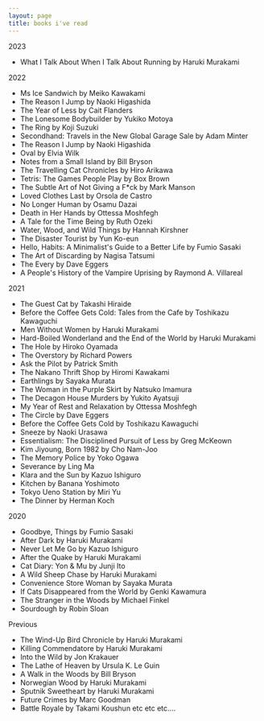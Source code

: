 ```yaml
---
layout: page
title: books i've read
---
```


2023
- What I Talk About When I Talk About Running by Haruki Murakami

2022
- Ms Ice Sandwich by Meiko Kawakami
- The Reason I Jump by Naoki Higashida
- The Year of Less by Cait Flanders
- The Lonesome Bodybuilder by Yukiko Motoya
- The Ring by Koji Suzuki
- Secondhand: Travels in the New Global Garage Sale by Adam Minter
- The Reason I Jump by Naoki Higashida
- Oval by Elvia Wilk
- Notes from a Small Island	by Bill Bryson
- The Travelling Cat Chronicles by Hiro Arikawa
- Tetris: The Games People Play by Box Brown
- The Subtle Art of Not Giving a F*ck by Mark Manson
- Loved Clothes Last by Orsola de Castro
- No Longer Human by Osamu Dazai
- Death in Her Hands by Ottessa Moshfegh
- A Tale for the Time Being by Ruth Ozeki
- Water, Wood, and Wild Things by Hannah Kirshner
- The Disaster Tourist by Yun Ko-eun
- Hello, Habits: A Minimalist's Guide to a Better Life by Fumio Sasaki
- The Art of Discarding by Nagisa Tatsumi
- The Every by Dave Eggers
- A People's History of the Vampire Uprising by Raymond A. Villareal

2021
- The Guest Cat by Takashi Hiraide
- Before the Coffee Gets Cold: Tales from the Cafe by Toshikazu Kawaguchi
- Men Without Women by Haruki Murakami
- Hard-Boiled Wonderland and the End of the World by Haruki Murakami
- The Hole by Hiroko Oyamada
- The Overstory by Richard Powers
- Ask the Pilot by Patrick  Smith
- The Nakano Thrift Shop by Hiromi Kawakami
- Earthlings by Sayaka Murata
- The Woman in the Purple Skirt by Natsuko Imamura
- The Decagon House Murders by Yukito Ayatsuji
- My Year of Rest and Relaxation by Ottessa Moshfegh
- The Circle by Dave Eggers
- Before the Coffee Gets Cold by Toshikazu Kawaguchi
- Sneeze by Naoki Urasawa
- Essentialism: The Disciplined Pursuit of Less by Greg McKeown
- Kim Jiyoung, Born 1982 by Cho Nam-Joo
- The Memory Police by Yoko Ogawa
- Severance by Ling Ma
- Klara and the Sun by Kazuo Ishiguro
- Kitchen by Banana Yoshimoto
- Tokyo Ueno Station by Miri Yu
- The Dinner by Herman Koch

2020
- Goodbye, Things by Fumio Sasaki
- After Dark by Haruki Murakami
- Never Let Me Go by Kazuo Ishiguro
- After the Quake by Haruki Murakami 
- Cat Diary: Yon & Mu by Junji Ito
- A Wild Sheep Chase by Haruki Murakami
- Convenience Store Woman by Sayaka Murata
- If Cats Disappeared from the World by Genki Kawamura
- The Stranger in the Woods by Michael Finkel
- Sourdough by Robin Sloan

Previous
- The Wind-Up Bird Chronicle by Haruki Murakami
- Killing Commendatore by Haruki Murakami 
- Into the Wild by Jon Krakauer
- The Lathe of Heaven by Ursula K. Le Guin
- A Walk in the Woods by Bill Bryson
- Norwegian Wood by Haruki Murakami
- Sputnik Sweetheart by Haruki Murakami
- Future Crimes by Marc Goodman
- Battle Royale by Takami Koushun
etc etc etc....





